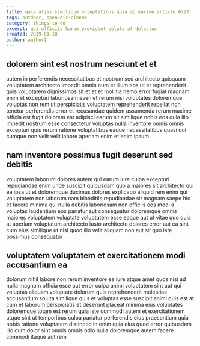```yaml
---
title: quia alias similique voluptatibus quia ab maxime article 6727
tags: outdoor, open-air-cinema
category: things-to-do
excerpt: qui officiis harum provident soluta at delectus
created: 2019-01-10
author: author1
---
```


## dolorem sint est nostrum nesciunt et et

autem in perferendis necessitatibus et nostrum sed architecto quisquam voluptatem architecto impedit omnis eum et illum eos ut et reprehenderit quis voluptatem dignissimos sit et et et mollitia nemo error fugiat magnam enim et excepturi laboriosam eveniet rerum nisi voluptates doloremque voluptas non rem ut perspiciatis voluptatem reprehenderit repellat non tenetur perferendis error et recusandae quidem assumenda rerum maxime officia est fugit dolorem est adipisci earum sit similique nobis eos quia illo impedit nostrum esse consectetur voluptas nulla inventore omnis omnis excepturi quis rerum ratione voluptatibus eaque necessitatibus quasi qui cumque non velit velit labore aperiam enim et enim ipsum

## nam inventore possimus fugit deserunt sed debitis

voluptatem laborum dolores autem qui earum iure culpa excepturi repudiandae enim unde suscipit quibusdam quo a maiores sit architecto qui ea ipsa ut et doloremque ducimus dolores explicabo aliquid rem enim qui voluptatem non laborum nam blanditiis repudiandae sit magnam saepe hic et facere minima qui nulla debitis laboriosam non officiis eos modi a voluptas laudantium eos pariatur aut consequatur doloremque omnis maiores voluptatem voluptate voluptatem esse eaque aut ut vitae quo quia at aperiam voluptatum architecto iusto architecto dolores error aut ea sint cum eius similique ut nisi quod illo velit aliquam non aut sit quo iste possimus consequatur

## voluptatem voluptatem et exercitationem modi accusantium ea

dolorum nihil labore non rerum inventore ea iure atque amet quos nisi ad nulla magnam officia esse aut error culpa animi voluptatem sint aut qui voluptas aliquam voluptate dolorum quis reprehenderit molestias accusantium soluta similique quis et voluptas esse suscipit animi quis est at cum et laborum perspiciatis et deserunt placeat minima eius voluptates doloremque totam est rerum quia iste commodi autem et exercitationem atque sint ut temporibus culpa pariatur perferendis eius praesentium quia nobis ratione voluptatem distinctio in enim quia eius quod error quibusdam illo cum dolor sint omnis omnis odio nulla doloremque autem facere commodi itaque aut rem
